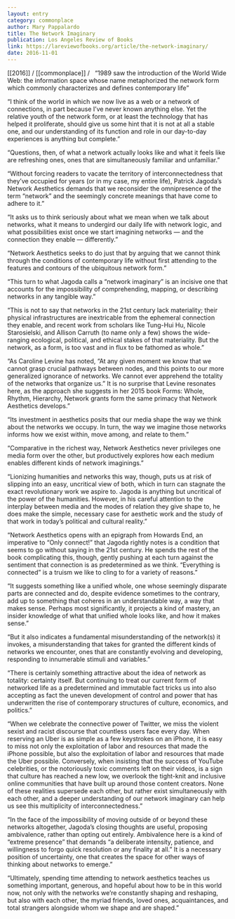 ```yaml
---
layout: entry
category: commonplace
author: Mary Pappalardo
title: The Network Imaginary
publication: Los Angeles Review of Books
link: https://lareviewofbooks.org/article/the-network-imaginary/
date: 2016-11-01
---
```


[[2016]] / [[commonplace]] / 
 
“1989 saw the introduction of the World Wide Web: the information space whose name metaphorized the network form which commonly characterizes and defines contemporary life”

“I think of the world in which we now live as a web or a network of connections, in part because I’ve never known anything else. Yet the relative youth of the network form, or at least the technology that has helped it proliferate, should give us some hint that it is not at all a stable one, and our understanding of its function and role in our day-to-day experiences is anything but complete.”

“Questions, then, of what a network actually looks like and what it feels like are refreshing ones, ones that are simultaneously familiar and unfamiliar.”

“Without forcing readers to vacate the territory of interconnectedness that they’ve occupied for years (or in my case, my entire life), Patrick Jagoda’s Network Aesthetics demands that we reconsider the omnipresence of the term “network” and the seemingly concrete meanings that have come to adhere to it.”

“It asks us to think seriously about what we mean when we talk about networks, what it means to undergird our daily life with network logic, and what possibilities exist once we start imagining networks — and the connection they enable — differently.”

“Network Aesthetics seeks to do just that by arguing that we cannot think through the conditions of contemporary life without first attending to the features and contours of the ubiquitous network form.”

“This turn to what Jagoda calls a “network imaginary” is an incisive one that accounts for the impossibility of comprehending, mapping, or describing networks in any tangible way.”

“This is not to say that networks in the 21st century lack materiality; their physical infrastructures are inextricable from the ephemeral connection they enable, and recent work from scholars like Tung-Hui Hu, Nicole Starosielski, and Allison Carruth (to name only a few) shows the wide-ranging ecological, political, and ethical stakes of that materiality. But the network, as a form, is too vast and in flux to be fathomed as whole.”

“As Caroline Levine has noted, “At any given moment we know that we cannot grasp crucial pathways between nodes, and this points to our more generalized ignorance of networks. We cannot ever apprehend the totality of the networks that organize us.” It is no surprise that Levine resonates here, as the approach she suggests in her 2015 book Forms: Whole, Rhythm, Hierarchy, Network grants form the same primacy that Network Aesthetics develops.”

“Its investment in aesthetics posits that our media shape the way we think about the networks we occupy. In turn, the way we imagine those networks informs how we exist within, move among, and relate to them.”

“Comparative in the richest way, Network Aesthetics never privileges one media form over the other, but productively explores how each medium enables different kinds of network imaginings.”

“Lionizing humanities and networks this way, though, puts us at risk of slipping into an easy, uncritical view of both, which in turn can stagnate the exact revolutionary work we aspire to. Jagoda is anything but uncritical of the power of the humanities. However, in his careful attention to the interplay between media and the modes of relation they give shape to, he does make the simple, necessary case for aesthetic work and the study of that work in today’s political and cultural reality.”

“Network Aesthetics opens with an epigraph from Howards End, an imperative to “Only connect!” that Jagoda rightly notes is a condition that seems to go without saying in the 21st century. He spends the rest of the book complicating this, though, gently pushing at each turn against the sentiment that connection is as predetermined as we think. “Everything is connected” is a truism we like to cling to for a variety of reasons.”

“It suggests something like a unified whole, one whose seemingly disparate parts are connected and do, despite evidence sometimes to the contrary, add up to something that coheres in an understandable way, a way that makes sense. Perhaps most significantly, it projects a kind of mastery, an insider knowledge of what that unified whole looks like, and how it makes sense.”

“But it also indicates a fundamental misunderstanding of the network(s) it invokes, a misunderstanding that takes for granted the different kinds of networks we encounter, ones that are constantly evolving and developing, responding to innumerable stimuli and variables.”

“There is certainly something attractive about the idea of network as totality: certainty itself. But continuing to treat our current form of networked life as a predetermined and immutable fact tricks us into also accepting as fact the uneven development of control and power that has underwritten the rise of contemporary structures of culture, economics, and politics.”

“When we celebrate the connective power of Twitter, we miss the violent sexist and racist discourse that countless users face every day. When reserving an Uber is as simple as a few keystrokes on an iPhone, it is easy to miss not only the exploitation of labor and resources that made the iPhone possible, but also the exploitation of labor and resources that made the Uber possible. Conversely, when insisting that the success of YouTube celebrities, or the notoriously toxic comments left on their videos, is a sign that culture has reached a new low, we overlook the tight-knit and inclusive online communities that have built up around those content creators. None of these realities supersede each other, but rather exist simultaneously with each other, and a deeper understanding of our network imaginary can help us see this multiplicity of interconnectedness.”

“In the face of the impossibility of moving outside of or beyond these networks altogether, Jagoda’s closing thoughts are useful, proposing ambivalence, rather than opting out entirely. Ambivalence here is a kind of “extreme presence” that demands “a deliberate intensity, patience, and willingness to forgo quick resolution or any finality at all.” It is a necessary position of uncertainty, one that creates the space for other ways of thinking about networks to emerge.”

“Ultimately, spending time attending to network aesthetics teaches us something important, generous, and hopeful about how to be in this world now, not only with the networks we’re constantly shaping and reshaping, but also with each other, the myriad friends, loved ones, acquaintances, and total strangers alongside whom we shape and are shaped.”



